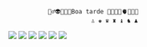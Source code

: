                🏋️‍♂️👽😃💔👾Boa tarde 💩🇦🇴🎱🫀🦻🇮🇹
                           ♙ ♚ ♛ ♜ ♝ ♞ ♟
![](https://media.tenor.com/LsYPAE9JiP8AAAAd/rolando-ronaldo.gif)         ![](https://media.tenor.com/wGNPg736OYgAAAAM/mr-incredible-mr-incredible-uncanny.gif)
![](https://media.tenor.com/YqdDgsN-a44AAAAd/van-gogh-art.gif)            ![](https://media1.tenor.com/m/L0-alrqqHP8AAAAC/meme-music.gif)
![](https://media.tenor.com/ja6xGhZmM00AAAAM/media-geometry-dash.gif)      ![](https://media.tenor.com/0twXHQQ82ToAAAAM/barriguinha-mole-barriguinha.gif)


